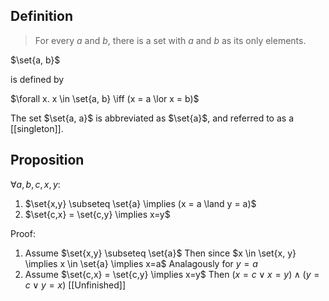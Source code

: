 ## Definition

> For every $a$ and $b$, there is a set with $a$ and $b$ as its only elements.

$\set{a, b}$

is defined by

$\forall x. x \in \set{a, b} \iff (x = a \lor x = b)$

The set $\set{a, a}$ is abbreviated as $\set{a}$, and referred to as a [[singleton]].

## Proposition
$\forall a, b, c, x, y:$
1. $\set{x,y} \subseteq \set{a} \implies (x = a \land y = a)$
2. $\set{c,x} = \set{c,y} \implies x=y$

Proof: 

1. Assume $\set{x,y} \subseteq \set{a}$
	Then since $x \in \set{x, y} \implies x \in \set{a} \implies x=a$
	Analagously for $y=a$
2. Assume $\set{c,x} = \set{c,y} \implies x=y$
Then $(x=c \lor x=y) \land (y=c \lor y=x)$
[[Unfinished]]